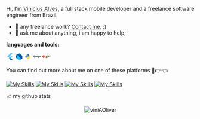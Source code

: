 Hi, I'm [Vinicius Alves](https://www.linkedin.com/in/viniaoliver/), a full stack mobile developer and a freelance software engineer from Brazil.

- 💼 any freelance work? [Contact me.](https://wa.me/558882365092) :)
- 💬 ask me about anything, i am happy to help;

**languages and tools:**  

<code><img height="20" src="https://raw.githubusercontent.com/github/explore/80688e429a7d4ef2fca1e82350fe8e3517d3494d/topics/flutter/flutter.png"></code>
<code><img height="20" src="https://raw.githubusercontent.com/github/explore/80688e429a7d4ef2fca1e82350fe8e3517d3494d/topics/dart/dart.png"></code>
<code><img height="20" src="https://raw.githubusercontent.com/github/explore/80688e429a7d4ef2fca1e82350fe8e3517d3494d/topics/python/python.png"></code>
<code><img height="20" src="https://raw.githubusercontent.com/github/explore/80688e429a7d4ef2fca1e82350fe8e3517d3494d/topics/django/django.png"></code>
<code><img height="20" src="https://raw.githubusercontent.com/github/explore/5c058a388828bb5fde0bcafd4bc867b5bb3f26f3/topics/git/git.png"></code>

<!--END_SECTION:waka-->

You can find out more about me on one of these platforms 🥺👉👈

[![My Skills](https://skillicons.dev/icons?i=gitlab)](https://gitlab.com/viniAOliver)
[![My Skills](https://skillicons.dev/icons?i=linkedin)](https://www.linkedin.com/in/viniaoliver/)
[![My Skills](https://skillicons.dev/icons?i=twitter)](https://twitter.com/viniAOliver)
[![My Skills](https://skillicons.dev/icons?i=instagram)](https://www.instagram.com/vinialves.exe/)

📈 my github stats

<p align="center"> <img src="https://github-readme-stats.vercel.app/api?username=viniAOliver&show_icons=true&theme=gotham" alt="viniAOliver" />



